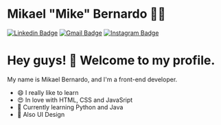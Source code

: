 # Mikael "Mike" Bernardo :man_technologist:

[![Linkedin Badge](https://img.shields.io/badge/-LinkedIn-blue?style=flat&logo=Linkedin&logoColor=white&link=https://www.linkedin.com/in/rebeccamanzi/)](https://www.linkedin.com/in/mikael-bernardo/)
[![Gmail Badge](https://img.shields.io/badge/-Gmail-c14438?style=flat&logo=Gmail&logoColor=white&link=mailto:rebeccamanzi@gmail.com)](mailto:mikaelbernardofs@gmail.com)
[![Instagram Badge](https://img.shields.io/badge/-Instagram-C13584?style=flat&labelColor=C13584&logo=instagram&logoColor=white&link=https://www.instagram.com/codepwr/)](https://www.instagram.com/_mikabers/)

# Hey guys! 👋 Welcome to my profile.

My name is Mikael Bernardo, and I'm a front-end developer.
 
- 😄 I really like to learn
- 😍 In love with HTML, CSS and JavaSript
- 🐍 Currently learning Python and Java
- 🎨 Also UI Design
